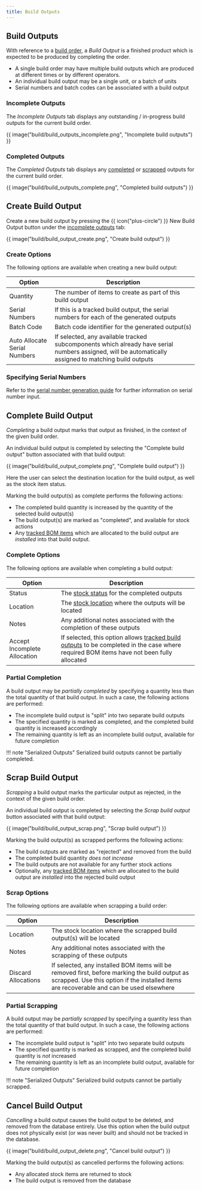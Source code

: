 ```yaml
---
title: Build Outputs
---
```


## Build Outputs

With reference to a [build order](./build.md), a *Build Output* is a finished product which is expected to be produced by completing the order.

- A single build order may have multiple build outputs which are produced at different times or by different operators.
- An individual build output may be a single unit, or a batch of units
- Serial numbers and batch codes can be associated with a build output

### Incomplete Outputs

The *Incomplete Outputs* tab displays any outstanding / in-progress build outputs for the current build order.

{{ image("build/build_outputs_incomplete.png", "Incomplete build outputs") }}

### Completed Outputs

The *Completed Outputs* tab displays any [completed](#complete-build-output) or [scrapped](#scrap-build-output) outputs for the current build order.

{{ image("build/build_outputs_complete.png", "Completed build outputs") }}

## Create Build Output

Create a new build output by pressing the <span class="badge inventree add">{{ icon("plus-circle") }} New Build Output</span> button under the [incomplete outputs](#incomplete-outputs) tab:

{{ image("build/build_output_create.png", "Create build output") }}

### Create Options

The following options are available when creating a new build output:

| Option | Description |
| --- | --- |
| Quantity | The number of items to create as part of this build output |
| Serial Numbers | If this is a tracked build output, the serial numbers for each of the generated outputs |
| Batch Code | Batch code identifier for the generated output(s) |
| Auto Allocate Serial Numbers | If selected, any available tracked subcomponents which already have serial numbers assigned, will be automatically assigned to matching build outputs |

### Specifying Serial Numbers

Refer to the [serial number generation guide](../stock/tracking.md#generating-serial-numbers) for further information on serial number input.

## Complete Build Output

*Completing* a build output marks that output as finished, in the context of the given build order.

An individual build output is completed by selecting the "Complete build output" button associated with that build output:

{{ image("build/build_output_complete.png", "Complete build output") }}

Here the user can select the destination location for the build output, as well as the stock item status.

Marking the build output(s) as complete performs the following actions:

- The completed build quantity is increased by the quantity of the selected build output(s)
- The build output(s) are marked as "completed", and available for stock actions
- Any [tracked BOM items](./allocate.md#allocating-tracked-stock) which are allocated to the build output are *installed* into that build output.

### Complete Options

The following options are available when completing a build output:

| Option | Description |
| --- | --- |
| Status | The [stock status](../stock/status.md) for the completed outputs |
| Location | The [stock location](../stock/index.md#stock-location) where the outputs will be located |
| Notes | Any additional notes associated with the completion of these outputs |
| Accept Incomplete Allocation | If selected, this option allows [tracked build outputs](./allocate.md#tracked-build-outputs) to be completed in the case where required BOM items have not been fully allocated |

### Partial Completion

A build output may be *partially completed* by specifying a quantity less than the total quantity of that build output. In such a case, the following actions are performed:

- The incomplete build output is "split" into two separate build outputs
- The specified quantity is marked as completed, and the completed build quantity is increased accordingly
- The remaining quantity is left as an incomplete build output, available for future completion

!!! note "Serialized Outputs"
    Serialized build outputs cannot be partially completed.


## Scrap Build Output

*Scrapping* a build output marks the particular output as rejected, in the context of the given build order.

An individual build output is completed by selecting the *Scrap build output* button associated with that build output:

{{ image("build/build_output_scrap.png", "Scrap build output") }}

Marking the build output(s) as scrapped performs the following actions:

- The build outputs are marked as "rejected" and removed from the build
- The completed build quantity *does not increase*
- The build outputs are not available for any further stock actions
- Optionally, any [tracked BOM items](./allocate.md#allocating-tracked-stock) which are allocated to the build output are *installed* into the rejected build output

### Scrap Options

The following options are available when scrapping a build order:

| Option | Description |
| --- | --- |
| Location | The stock location where the scrapped build output(s) will be located |
| Notes | Any additional notes associated with the scrapping of these outputs |
| Discard Allocations | If selected, any installed BOM items will be removed first, before marking the build output as scrapped. Use this option if the installed items are recoverable and can be used elsewhere |

### Partial Scrapping

A build output may be *partially scrapped* by specifying a quantity less than the total quantity of that build output. In such a case, the following actions are performed:

- The incomplete build output is "split" into two separate build outputs
- The specified quantity is marked as scrapped, and the completed build quantity is *not* increased
- The remaining quantity is left as an incomplete build output, available for future completion

!!! note "Serialized Outputs"
    Serialized build outputs cannot be partially scrapped.

## Cancel Build Output

*Cancelling* a build output causes the build output to be deleted, and removed from the database entirely. Use this option when the build output does not physically exist (or was never built) and should not be tracked in the database.

{{ image("build/build_output_delete.png", "Cancel build output") }}

Marking the build output(s) as cancelled performs the following actions:

- Any allocated stock items are returned to stock
- The build output is removed from the database
